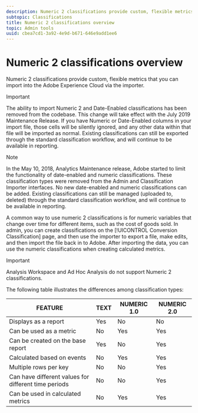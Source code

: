 ```yaml
---
description: Numeric 2 classifications provide custom, flexible metrics that you can import into the Adobe Experience Cloud via the importer.
subtopic: Classifications
title: Numeric 2 classifications overview
topic: Admin tools
uuid: cbea7cd1-3a92-4e9d-b671-646e9add1ee6
---
```


# Numeric 2 classifications overview

Numeric 2 classifications provide custom, flexible metrics that you can import into the Adobe Experience Cloud via the importer.

>[!IMPORTANT]
>
>The ability to import Numeric 2 and Date-Enabled classifications has been removed from the codebase. This change will take effect with the July 2019 Maintenance Release. If you have Numeric or Date-Enabled columns in your import file, those cells will be silently ignored, and any other data within that file will be imported as normal. Existing classifications can still be exported through the standard classification workflow, and will continue to be available in reporting.

>[!NOTE]
>
>In the May 10, 2018, Analytics Maintenance release, Adobe started to limit the functionality of date-enabled and numeric classifications. These classification types were removed from the Admin and Classification Importer interfaces. No new date-enabled and numeric classifications can be added. Existing classifications can still be managed (uploaded to, deleted) through the standard classification workflow, and will continue to be available in reporting.

A common way to use numeric 2 classifications is for numeric variables that change over time for different items, such as the cost of goods sold. In admin, you can create classifications on the [!UICONTROL Conversion Classification] page, and then use the importer to export a file, make edits, and then import the file back in to Adobe. After importing the data, you can use the numeric classifications when creating calculated metrics.

>[!IMPORTANT]
>
>Analysis Workspace and Ad Hoc Analysis do not support Numeric 2 classifications.

The following table illustrates the differences among classification types: 

|  FEATURE  | TEXT  | NUMERIC 1.0  | NUMERIC 2.0  |
|---|---|---|---|
|  Displays as a report  | Yes  | No  | No  |
|  Can be used as a metric  | No  | Yes  | Yes  |
|  Can be created on the base report  | Yes  | No  | Yes  |
|  Calculated based on events  | No  | Yes  | Yes  |
|  Multiple rows per key  | No  | No  | Yes  |
|  Can have different values for different time periods  | No  | No  | Yes  |
|  Can be used in calculated metrics  | No  | Yes  | Yes  |

